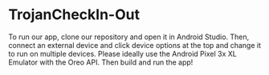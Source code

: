 # TrojanCheckIn-Out


To run our app, clone our repository and open it in Android Studio. Then, connect an external device and click device options at the top and change it to run on multiple devices. Please ideally use the Android Pixel 3x XL Emulator with the Oreo API. Then build and run the app!
